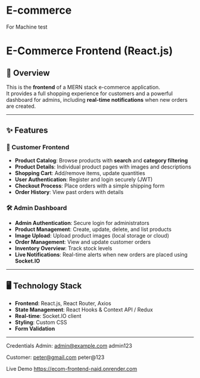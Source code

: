 # E-commerce
For Machine test
# E-Commerce Frontend (React.js)

## 📌 Overview
This is the **frontend** of a MERN stack e-commerce application.  
It provides a full shopping experience for customers and a powerful dashboard for admins, including **real-time notifications** when new orders are created.

---

## ✨ Features

### 🛒 Customer Frontend
- **Product Catalog**: Browse products with **search** and **category filtering**
- **Product Details**: Individual product pages with images and descriptions
- **Shopping Cart**: Add/remove items, update quantities
- **User Authentication**: Register and login securely (JWT)
- **Checkout Process**: Place orders with a simple shipping form
- **Order History**: View past orders with details

### 🛠 Admin Dashboard
- **Admin Authentication**: Secure login for administrators
- **Product Management**: Create, update, delete, and list products
- **Image Upload**: Upload product images (local storage or cloud)
- **Order Management**: View and update customer orders
- **Inventory Overview**: Track stock levels
- **Live Notifications**: Real-time alerts when new orders are placed using **Socket.IO**

---

## 🖥 Technology Stack
- **Frontend**: React.js, React Router, Axios
- **State Management**: React Hooks & Context API / Redux
- **Real-time**: Socket.IO client
- **Styling**: Custom CSS
- **Form Validation**

---
Credentials
Admin:
admin@example.com
admin123

Customer:
peter@gmail.com
peter@123

Live Demo
https://ecom-frontend-naid.onrender.com
